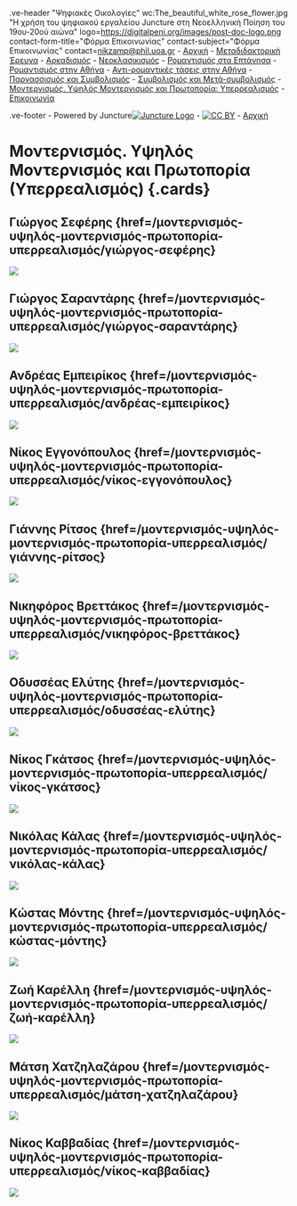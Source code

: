 .ve-header "Ψηφιακές Οικολογίες" wc:The_beautiful_white_rose_flower.jpg "Η χρήση του ψηφιακού εργαλείου Juncture στη Νεοελληνική Ποίηση του 19ου-20ού αιώνα" logo=https://digitalpeni.org/images/post-doc-logo.png contact-form-title="Φόρμα Επικοινωνίας" contact-subject="Φόρμα Επικοινωνίας" contact=nikzamp@phil.uoa.gr 
    - [Αρχική](/)
    - [Μεταδιδακτορική Έρευνα](/έρευνα)
    - [Αρκαδισμός](/aρκαδισμός)
    - [Νεοκλασικισμός](/nεοκλασικισμός)
    - [Ρομαντισμός στα Επτάνησα](/pομαντισμός-στα-eπτάνησα)
    - [Ρομαντισμός στην Αθήνα](/pομαντισμός-στην-aθήνα)
    - [Αντι-ρομαντικές τάσεις στην Αθήνα](/aντι-ρομαντικές-τάσεις-στην-Αθήνα)
    - [Παρνασσισμός και Συμβολισμός](/παρνασσισμός-συμβολισμός)
    - [Συμβολισμός και Μετά-συμβολισμός](/Συμβολισμός-Μετα-συμβολισμός)
    - [Μοντερνισμός. Υψηλός Μοντερνισμός και Πρωτοπορία: Υπερρεαλισμός](/μοντερνισμός-υψηλός-μοντερνισμός-πρωτοπορία-υπερρεαλισμός)
    - [Επικοινωνία](/contact)

<style>
    #juncture {
        background-color: #cae3ca;
    }
</style>

.ve-footer
    - Powered by Juncture[![Juncture Logo](https://juncture-digital.github.io/juncture/static/images/juncture-logo.png)](https://juncture-digital.org)
    - [![CC BY](https://licensebuttons.net/l/by/4.0/88x31.png)](https://creativecommons.org/licenses/by/4.0/)
    - [Αρχική](/)
    
# Μοντερνισμός. Υψηλός Μοντερνισμός και Πρωτοπορία (Υπερρεαλισμός) {.cards}

## Γιώργος Σεφέρης {href=/μοντερνισμός-υψηλός-μοντερνισμός-πρωτοπορία-υπερρεαλισμός/γιώργος-σεφέρης}

![](https://upload.wikimedia.org/wikipedia/commons/b/b1/Giorgos_Seferis_1963.jpg)

## Γιώργος Σαραντάρης {href=/μοντερνισμός-υψηλός-μοντερνισμός-πρωτοπορία-υπερρεαλισμός/γιώργος-σαραντάρης}

![](https://digitalpeni.org/μοντερνισμός-υψηλός-μοντερνισμός-πρωτοπορία-υπερρεαλισμός/sarantaris.jpg)

## Ανδρέας Εμπειρίκος {href=/μοντερνισμός-υψηλός-μοντερνισμός-πρωτοπορία-υπερρεαλισμός/ανδρέας-εμπειρίκος}

![](https://upload.wikimedia.org/wikipedia/commons/b/b2/Andreas_Empiricos_1920.jpg)

## Νίκος Εγγονόπουλος {href=/μοντερνισμός-υψηλός-μοντερνισμός-πρωτοπορία-υπερρεαλισμός/νίκος-εγγονόπουλος}

![](https://upload.wikimedia.org/wikipedia/commons/3/37/Nikos_Engonopoulos.jpg)

## Γιάννης Ρίτσος {href=/μοντερνισμός-υψηλός-μοντερνισμός-πρωτοπορία-υπερρεαλισμός/γιάννης-ρίτσος}

![](https://digitalpeni.org/μοντερνισμός-υψηλός-μοντερνισμός-πρωτοπορία-υπερρεαλισμός/ritsos.jpg)

## Νικηφόρος Βρεττάκος {href=/μοντερνισμός-υψηλός-μοντερνισμός-πρωτοπορία-υπερρεαλισμός/νικηφόρος-βρεττάκος}

![](https://digitalpeni.org/μοντερνισμός-υψηλός-μοντερνισμός-πρωτοπορία-υπερρεαλισμός/vrettakos.jpg)

## Οδυσσέας Ελύτης {href=/μοντερνισμός-υψηλός-μοντερνισμός-πρωτοπορία-υπερρεαλισμός/οδυσσέας-ελύτης}

![](https://digitalpeni.org/μοντερνισμός-υψηλός-μοντερνισμός-πρωτοπορία-υπερρεαλισμός/elytis.jpg)

## Νίκος Γκάτσος {href=/μοντερνισμός-υψηλός-μοντερνισμός-πρωτοπορία-υπερρεαλισμός/νίκος-γκάτσος}

![](https://digitalpeni.org/μοντερνισμός-υψηλός-μοντερνισμός-πρωτοπορία-υπερρεαλισμός/gkatsos.jpg)

## Νικόλας Κάλας {href=/μοντερνισμός-υψηλός-μοντερνισμός-πρωτοπορία-υπερρεαλισμός/νικόλας-κάλας}

![](https://digitalpeni.org/μοντερνισμός-υψηλός-μοντερνισμός-πρωτοπορία-υπερρεαλισμός/kalas.jpg)

## Κώστας Μόντης {href=/μοντερνισμός-υψηλός-μοντερνισμός-πρωτοπορία-υπερρεαλισμός/κώστας-μόντης}

![](https://digitalpeni.org/μοντερνισμός-υψηλός-μοντερνισμός-πρωτοπορία-υπερρεαλισμός/montis.png)

## Ζωή Καρέλλη {href=/μοντερνισμός-υψηλός-μοντερνισμός-πρωτοπορία-υπερρεαλισμός/ζωή-καρέλλη}

![](https://digitalpeni.org/μοντερνισμός-υψηλός-μοντερνισμός-πρωτοπορία-υπερρεαλισμός/karelli.jpeg)

## Μάτση Χατζηλαζάρου {href=/μοντερνισμός-υψηλός-μοντερνισμός-πρωτοπορία-υπερρεαλισμός/μάτση-χατζηλαζάρου}

![](https://digitalpeni.org/μοντερνισμός-υψηλός-μοντερνισμός-πρωτοπορία-υπερρεαλισμός/xatzilazarou.jpg)

## Νίκος Καββαδίας {href=/μοντερνισμός-υψηλός-μοντερνισμός-πρωτοπορία-υπερρεαλισμός/νίκος-καββαδίας}

![](https://digitalpeni.org/μοντερνισμός-υψηλός-μοντερνισμός-πρωτοπορία-υπερρεαλισμός/kavvadias.jpg)
